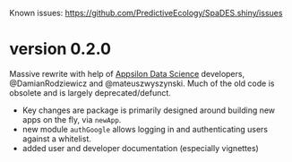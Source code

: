 Known issues: https://github.com/PredictiveEcology/SpaDES.shiny/issues

version 0.2.0
=============

Massive rewrite with help of [Appsilon Data Science](https://appsilondatascience.com/) developers, @DamianRodziewicz and @mateuszwyszynski.
Much of the old code is obsolete and is largely deprecated/defunct.

* Key changes are package is primarily designed around building new apps on the fly, via `newApp`.
* new module `authGoogle` allows logging in and authenticating users against a whitelist.
* added user and developer documentation (especially vignettes)
